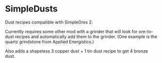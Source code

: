 SimpleDusts
===========

Dust recipes compatible with SimpleOres 2.

Currently requires some other mod with a grinder that will look for ore-to-dust recipes
and automatically add them to the grinder. (One example is the quartz grindstone from
Applied Energistics.)

Also adds a shapeless 3 copper dust + 1 tin dust recipe to get 4 bronze dust.